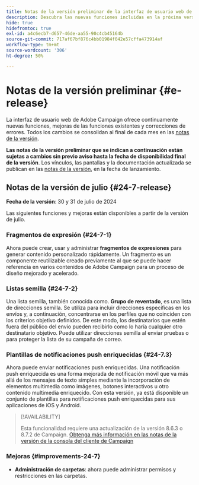 ```yaml
---
title: Notas de la versión preliminar de la interfaz de usuario web de Campaign v8
description: Descubra las nuevas funciones incluidas en la próxima versión de la interfaz de usuario web de Campaign
hide: true
hidefromtoc: true
exl-id: a4c6ecb7-d657-46de-aa55-90c4cb45164b
source-git-commit: 717af67bf876c4bb01984f042e57cffa473914af
workflow-type: tm+mt
source-wordcount: '306'
ht-degree: 50%

---
```


# Notas de la versión preliminar {#e-release}

La interfaz de usuario web de Adobe Campaign ofrece continuamente nuevas funciones, mejoras de las funciones existentes y correcciones de errores. Todos los cambios se consolidan al final de cada mes en las [notas de la versión](release-notes.md).

**Las notas de la versión preliminar que se indican a continuación están sujetas a cambios sin previo aviso hasta la fecha de disponibilidad final de la versión**. Los vínculos, las pantallas y la documentación actualizada se publican en las [notas de la versión](release-notes.md), en la fecha de lanzamiento.

## Notas de la versión de julio {#24-7-release}

**Fecha de la versión**: 30 y 31 de julio de 2024

Las siguientes funciones y mejoras están disponibles a partir de la versión de julio.

### Fragmentos de expresión {#24-7-1}

Ahora puede crear, usar y administrar **fragmentos de expresiones** para generar contenido personalizado rápidamente. Un fragmento es un componente reutilizable creado previamente al que se puede hacer referencia en varios contenidos de Adobe Campaign para un proceso de diseño mejorado y acelerado.

### Listas semilla {#24-7-2}

Una lista semilla, también conocida como. **Grupo de reventado**, es una lista de direcciones semilla. Se utiliza para incluir direcciones específicas en los envíos y, a continuación, concentrarse en los perfiles que no coinciden con los criterios objetivo definidos. De este modo, los destinatarios que estén fuera del público del envío pueden recibirlo como lo haría cualquier otro destinatario objetivo. Puede utilizar direcciones semilla al enviar pruebas o para proteger la lista de su campaña de correo.

### Plantillas de notificaciones push enriquecidas {#24-7.3}

Ahora puede enviar notificaciones push enriquecidas. Una notificación push enriquecida es una forma mejorada de notificación móvil que va más allá de los mensajes de texto simples mediante la incorporación de elementos multimedia como imágenes, botones interactivos u otro contenido multimedia enriquecido. Con esta versión, ya está disponible un conjunto de plantillas para notificaciones push enriquecidas para sus aplicaciones de iOS y Android.

>[!AVAILABILITY]
>
>Esta funcionalidad requiere una actualización de la versión 8.6.3 o 8.7.2 de Campaign. [Obtenga más información en las notas de la versión de la consola del cliente de Campaign](https://experienceleague.adobe.com/en/docs/campaign/campaign-v8/releases/release-notes)


### Mejoras {#improvements-24-7}

* **Administración de carpetas**: ahora puede administrar permisos y restricciones en las carpetas.
